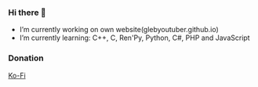 ### Hi there 👋
- I’m currently working on own website(glebyoutuber.github.io)
- I’m currently learning: C++, C, Ren'Py, Python, C#, PHP and JavaScript

### Donation
[Ko-Fi](https://ko-fi.com/glebyoutuber)
